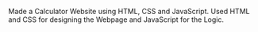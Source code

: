 Made a Calculator Website using HTML, CSS and JavaScript.
Used HTML and CSS for designing the Webpage and JavaScript for the Logic.
